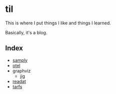 # til

This is where I put things I like and things I learned.

Basically, it's a blog.

## Index

* [samply](./post/samply.md)
* [otel](./post/otel.md)
* graphviz
    * [jig](./post/graphviz/jig.md)
* [readat](./post/readat.md)
* [tarfs](./post/tarfs.md)
